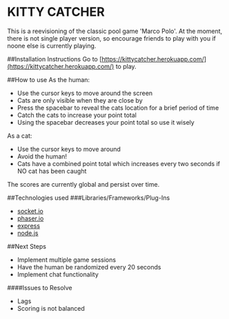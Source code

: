 # KITTY CATCHER

This is a reevisioning of the classic pool game 'Marco Polo'. At the moment, there is not single player version, so encourage friends to play with you if noone else is currently playing. 

##Installation Instructions
Go to [https://kittycatcher.herokuapp.com/](https://kittycatcher.herokuapp.com/) to play.

##How to use
As the human: 
* Use the cursor keys to move around the screen
* Cats are only visible when they are close by
* Press the spacebar to reveal the cats location for a brief period of time
* Catch the cats to increase your point total
* Using the spacebar decreases your point total so use it wisely

As a cat:
* Use the cursor keys to move around
* Avoid the human!
* Cats have a combined point total which increases every two seconds if NO cat has been caught

The scores are currently global and persist over time. 

##Technologies used
###Libraries/Frameworks/Plug-Ins
* [socket.io](http://socket.io/)
* [phaser.io](http://phaser.io/)
* [express](http://expressjs.com/)
* [node.js](https://nodejs.org/en/)

##Next Steps
* Implement multiple game sessions
* Have the human be randomized every 20 seconds
* Implement chat functionality

####Issues to Resolve
* Lags
* Scoring is not balanced
